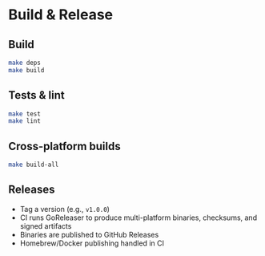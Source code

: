 # Build & Release

## Build
```bash
make deps
make build
```

## Tests & lint
```bash
make test
make lint
```

## Cross-platform builds
```bash
make build-all
```

## Releases
- Tag a version (e.g., `v1.0.0`)
- CI runs GoReleaser to produce multi-platform binaries, checksums, and signed artifacts
- Binaries are published to GitHub Releases
- Homebrew/Docker publishing handled in CI
